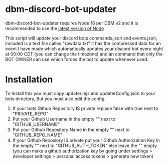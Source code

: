 # dbm-discord-bot-updater
dbm-discord-bot-updater requires Node 16 per DBM v2 and it is recommended to use the [latest version of Node](https://nodejs.org/en/)

This script will update your discord bots commands.json and events.json, included is a text file called "rawdata.txt" it has the compressed data
for an event I have made which automatically updates your discord bot every night at 00:00 CDT (you can change the timezone) and an command that
only the BOT OWNER can use which forces the bot to update whenever used.

# Installation
To Install this you must copy updater.mjs and updaterConfig.json to your bots directory, But you must also edit the config.
1. If your bots Github Repository IS private replace false with true next to "PRIVATE_REPO"
2. Put your Github Username in the empty "" next to "GITHUB_USERNAME"
3. Put your Github Repository Name in the empty "" next to "GITHUB_REPO_NAME"
4. If your Github Reposiory IS private put your Github Authorization Key in the empty "" next to "GITHUB_AUTH_TOKEN" else leave the "" empty 
(you can make a github authorization key by going under settings > developer settings > personal access tokens > generate new token)
